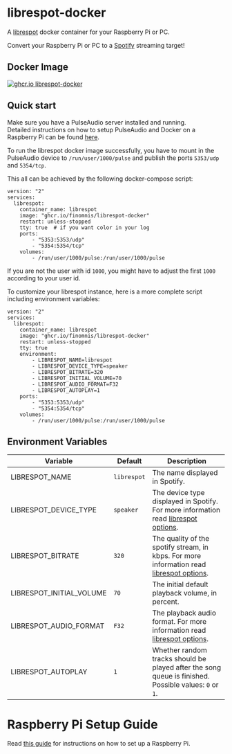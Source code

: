 # librespot-docker

A [librespot] docker container for your Raspberry Pi or PC.

Convert your Raspberry Pi or PC to a [Spotify] streaming target!

## Docker Image

<a href="https://github.com/Finomnis/librespot-docker/pkgs/container/librespot-docker"><img alt="ghcr.io librespot-docker" src="https://img.shields.io/badge/ghcr.io-librespot--docker-blue"></a>

## Quick start

Make sure you have a PulseAudio server installed and running. <br/>
Detailed instructions on how to setup PulseAudio and Docker on a Raspberry Pi can be found [here](./RASPBERRY_PI_SETUP_GUIDE.md).

To run the librespot docker image successfully, you have to mount in the PulseAudio device to `/run/user/1000/pulse` and publish the
ports `5353/udp` and `5354/tcp`.

This all can be achieved by the following docker-compose script:

```
version: "2"
services:
  librespot:
    container_name: librespot
    image: "ghcr.io/finomnis/librespot-docker"
    restart: unless-stopped
    tty: true  # if you want color in your log
    ports:
        - "5353:5353/udp"
        - "5354:5354/tcp"
    volumes:
        - /run/user/1000/pulse:/run/user/1000/pulse
```

If you are not the user with id `1000`, you might have to adjust the first `1000` according to your user id.

To customize your librespot instance, here is a more complete script including environment variables:

```
version: "2"
services:
  librespot:
    container_name: librespot
    image: "ghcr.io/finomnis/librespot-docker"
    restart: unless-stopped
    tty: true
    environment:
        - LIBRESPOT_NAME=librespot
        - LIBRESPOT_DEVICE_TYPE=speaker
        - LIBRESPOT_BITRATE=320
        - LIBRESPOT_INITIAL_VOLUME=70
        - LIBRESPOT_AUDIO_FORMAT=F32
        - LIBRESPOT_AUTOPLAY=1
    ports:
        - "5353:5353/udp"
        - "5354:5354/tcp"
    volumes:
        - /run/user/1000/pulse:/run/user/1000/pulse
```

## Environment Variables

| Variable                  | Default      | Description                                                                                   |
| ------------------------- | ------------ | --------------------------------------------------------------------------------------------- |
| LIBRESPOT_NAME            | `librespot`  | The name displayed in Spotify.                                                                 |
| LIBRESPOT_DEVICE_TYPE     | `speaker`    | The device type displayed in Spotify. For more information read [librespot options].          |
| LIBRESPOT_BITRATE         | `320`        | The quality of the spotify stream, in kbps. For more information read [librespot options].    |
| LIBRESPOT_INITIAL_VOLUME  | `70`         | The initial default playback volume, in percent.                                              |
| LIBRESPOT_AUDIO_FORMAT    | `F32`        | The playback audio format. For more information read [librespot options].                     |
| LIBRESPOT_AUTOPLAY        | `1`          | Whether random tracks should be played after the song queue is finished. Possible values: `0` or `1`.     |


# Raspberry Pi Setup Guide

Read [this guide](./RASPBERRY_PI_SETUP_GUIDE.md) for instructions on how to set up a Raspberry Pi.




[//]: <> (Links below...................)
[librespot]: https://github.com/librespot-org/librespot
[Spotify]: http://spotify.com/
[librespot options]: https://github.com/librespot-org/librespot/wiki/Options
